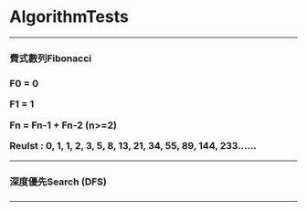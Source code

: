 # AlgorithmTests

***

<h3>費式數列Fibonacci<p><h3>
<p>F0 = 0<p>
<p>F1 = 1<p>
<p>Fn = Fn-1 + Fn-2 (n>=2)<p>
<p>Reulst : 0, 1, 1, 2, 3, 5, 8, 13, 21, 34, 55, 89, 144, 233……<p>

***

<h3>深度優先Search (DFS) <h3>

***
